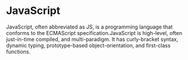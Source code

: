 # JavaScript
JavaScript, often abbreviated as JS, is a programming language that conforms to the ECMAScript specification.JavaScript is high-level, often just-in-time compiled, and multi-paradigm. It has curly-bracket syntax, dynamic typing, prototype-based object-orientation, and first-class functions.